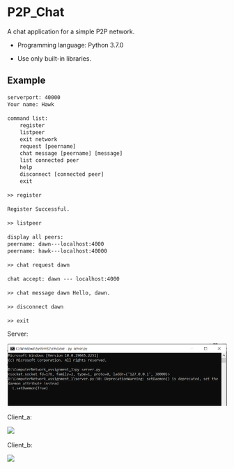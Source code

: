 # P2P_Chat

A chat application for a simple P2P network.

- Programming language: Python 3.7.0

- Use only built-in libraries.

## Example

    serverport: 40000
    Your name: Hawk
    
    command list:
        register                          
        listpeer                            
        exit network                        
        request [peername]        
        chat message [peername] [message]   
        list connected peer                
        help                               
        disconnect [connected peer]                      
        exit                                
    
    >> register
    
    Register Successful.
    
    >> listpeer
    
    display all peers:
    peername: dawn---localhost:4000
    peername: hawk---localhost:40000
    
    >> chat request dawn
    
    chat accept: dawn --- localhost:4000
    
    >> chat message dawn Hello, dawn.
    
    >> disconnect dawn
    
    >> exit

Server:

![](example/server.png)

Client_a:

![](example/client_a.png)

Client_b:

![](example/client_b.png)

